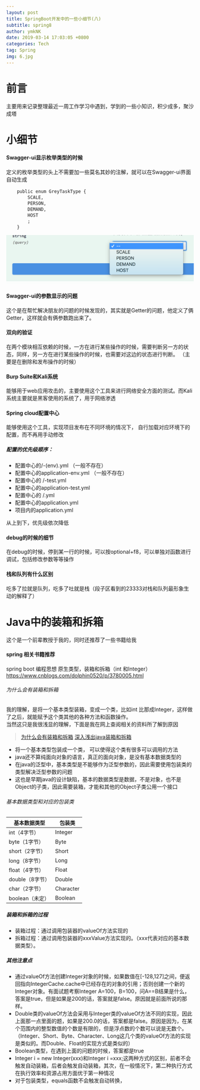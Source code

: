 ```yaml
---
layout: post
title: SpringBoot开发中的一些小细节(八)
subtitle: spring8
author: ymkNK
date: 2019-03-14 17:03:05 +0800
categories: Tech
tag: Spring
img: 6.jpg
---
```

# 前言
主要用来记录整理最近一周工作学习中遇到，学到的一些小知识，积少成多，聚沙成塔

# 小细节

#### Swagger-ui显示枚举类型的时候

定义的枚举类型的头上不需要加一些莫名其妙的注解，就可以在Swagger-ui界面自动生成

		public enum GreyTaskType {
		    SCALE,
		    PERSON,
		    DEMAND,
		    HOST
		    ;
		}


![例子](/assets/img/spring8/1.png)


#### Swagger-ui的参数显示的问题

这个是在帮忙解决朋友的问题的时候发现的，其实就是Getter的问题，他定义了俩Getter，这样就会有俩参数跑出来了。


#### 双向的验证

在两个模块相互依赖的时候，一方在进行某些操作的时候，需要判断另一方的状态，同样，另一方在进行某些操作的时候，也需要对这边的状态进行判断。
（主要是在删除和发布操作的时候）


#### Burp Suite和Kali系统
能够用于web应用攻击的，主要使用这个工具来进行网络安全方面的测试。而Kali系统主要就是黑客使用的系统了，用于网络渗透

#### Spring cloud配置中心
能够使用这个工具，实现项目发布在不同环境的情况下， 自行加载对应环境下的配置，而不再用手动修改

##### 配置的优先级顺序：
- 配置中心的<appName>/<appName>-(env).yml （一般不存在）
- 配置中心的application-env.yml （一般不存在）
- 配置中心的 <appName>/<appName>-test.yml
- 配置中心的application-test.yml
- 配置中心的 <appName>/<appName>.yml
- 配置中心的application.yml
- 项目内的application.yml

从上到下，优先级依次降低

#### debug的时候的细节
在debug的时候，停到某一行的时候，可以按optional+f8，可以单独对函数进行调试，包括修改参数等等操作

#### 栈和队列有什么区别
吃多了拉就是队列，吃多了吐就是栈（段子区看到的23333对栈和队列最形象生动的解释了）

# Java中的装箱和拆箱
这个是一个前辈教授于我的，同时还推荐了一些书籍给我

#### spring 相关书籍推荐
spring boot 编程思想
原生类型，装箱和拆箱（int 和Integer）
https://www.cnblogs.com/dolphin0520/p/3780005.html

###### 为什么会有装箱和拆箱
我的理解，是将一个基本类型装箱，变成一个类，比如int 比那成Integer，这样做了之后，就能赋予这个类其他的各种方法和函数操作。  
当然这只是我很浅显的理解，下面是我在网上查阅相关的资料所了解到原因
>[为什么会有装箱和拆箱](https://zhidao.baidu.com/question/306015038512789844.html)
>[深入浅出java装箱和拆箱](https://www.cnblogs.com/dolphin0520/p/3780005.html)

- 将一个基本类型包装成一个类， 可以使得这个类有很多可以调用的方法
- java还不算纯面向对象的语言，真正的面向对象，是没有基本数据类型的
- 在java的泛型中，基本类型是不能够作为泛型参数的，因此需要使用包装类的类型解决泛型参数的问题
- 这也是早期java的设计缺陷，基本的数据类型是数据，不是对象，也不是Object的子类，因此需要装箱，才能和其他的Object子类公用一个接口

###### 基本数据类型和对应的包装类

基本数据类型 | 包装类  
-|-
int（4字节）| Integer
byte（1字节）| Byte
short（2字节）| Short
long（8字节）| Long
float（4字节）| Float
double（8字节）| Double
char（2字节）| Character
boolean（未定）| Boolean

##### 装箱和拆箱的过程
- 装箱过程：通过调用包装器的valueOf方法实现的
- 拆箱过程：通过调用包装器的xxxValue方法实现的。（xxx代表对应的基本数据类型）。

##### 其他注意点

- 通过valueOf方法创建Integer对象的时候，如果数值在[-128,127]之间，便返回指向IntegerCache.cache中已经存在的对象的引用；否则创建一个新的Integer对象。有面试题考察Integer A=100，B=100，问A==B结果是什么，答案是true，但是如果是200的话，答案就是false。原因就是前面所说的那样。
- Double类的valueOf方法会采用与Integer类的valueOf方法不同的实现，因此上面那一点里面的题，如果是200.0的话，答案都是false。原因是因为，在某个范围内的整型数值的个数是有限的，但是浮点数的个数可以说是无数个。（Integer、Short、Byte、Character、Long这几个类的valueOf方法的实现是类似的。而Double、Float的实现方式是类似的）
- Boolean类型，在遇到上面的问题的时候，答案都是true
- Integer i = new Integer(xxx)和Integer i =xxx;这两种方式的区别，前者不会触发自动装箱，后者会触发自动装箱，其次，在一般情况下，第二种执行方式在执行效率和资源占用方面优于第一种情况
- 对于包装类型，equals函数不会触发自动转换，


